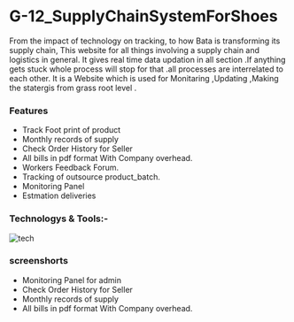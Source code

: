 # G-12_SupplyChainSystemForShoes

From the impact of technology on tracking, to how Bata is transforming its supply chain, This  website for all things involving a supply chain and logistics in general. It gives real time  data updation in all section .If anything gets stuck whole process will stop for that .all processes are interrelated to each other.  It is a Website which is used for Monitaring ,Updating ,Making the statergis from grass root level .

### Features
- Track Foot print of product 
- Monthly records of supply
- Check Order History for Seller
- All bills in pdf format With Company overhead.
- Workers Feedback Forum.
- Tracking of outsource product_batch.
- Monitoring Panel
- Estmation deliveries

### Technologys & Tools:-
![tech](https://user-images.githubusercontent.com/50474388/120074995-1b0b2800-c0bd-11eb-82cc-ee33a7d3e6ad.png)

### screenshorts 
- Monitoring Panel for admin
- Check Order History for Seller
- Monthly records of supply
- All bills in pdf format With Company overhead.
